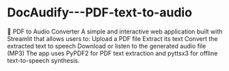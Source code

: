 # DocAudify---PDF-text-to-audio
📘 PDF to Audio Converter A simple and interactive web application built with Streamlit that allows users to:  Upload a PDF file  Extract its text  Convert the extracted text to speech  Download or listen to the generated audio file (MP3)  The app uses PyPDF2 for PDF text extraction and pyttsx3 for offline text-to-speech synthesis. 
